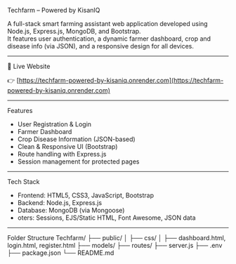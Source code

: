  Techfarm – Powered by KisanIQ

A full-stack smart farming assistant web application developed using Node.js, Express.js, MongoDB, and Bootstrap.  
It features user authentication, a dynamic farmer dashboard, crop and disease info (via JSON), and a responsive design for all devices.

---

🔗 Live Website

👉 [https://techfarm-powered-by-kisaniq.onrender.com](https://techfarm-powered-by-kisaniq.onrender.com)

---

 Features

-  User Registration & Login
-  Farmer Dashboard
-  Crop Disease Information (JSON-based)
-  Clean & Responsive UI (Bootstrap)
-  Route handling with Express.js
-  Session management for protected pages

---

 Tech Stack

- Frontend: HTML5, CSS3, JavaScript, Bootstrap
- Backend: Node.js, Express.js
- Database: MongoDB (via Mongoose)
- oters: Sessions, EJS/Static HTML, Font Awesome, JSON data

---

 Folder Structure
 Techfarm/
├── public/
│ ├── css/
│ ├── dashboard.html, login.html, register.html
├── models/
├── routes/
├── server.js
├── .env
├── package.json
└── README.md

